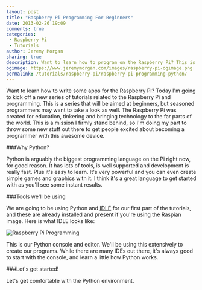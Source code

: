 ```yaml
---
layout: post
title: "Raspberry Pi Programming For Beginners"
date: 2013-02-26 19:09
comments: true
categories: 
 - Raspberry Pi
 - Tutorials
author: Jeremy Morgan
sharing: true
description: Want to learn how to program on the Raspberry Pi? This is a beginners guide to getting started with Python.
ogimage: https://www.jeremymorgan.com/images/raspberry-pi-ogimage.png
permalink: /tutorials/raspberry-pi/raspberry-pi-programming-python/
---
```


Want to learn how to write some apps for the Raspberry Pi? Today I'm going to kick off a new series of tutorials related to the Raspberry Pi and programming. This is a series that will be aimed at beginners, but seasoned programmers may want to take a look as well. The Raspberry Pi was created for education, tinkering and bringing technology to the far parts of the world. This is a mission I firmly stand behind, so I'm doing my part to throw some new stuff out there to get people excited about becoming a programmer with this awesome device. 


###Why Python?

Python is arguably the biggest programming language on the Pi right now, for good reason. It has lots of tools, is well supported and development is really fast. Plus it's easy to learn. It's very powerful and you can even create simple games and graphics with it. I think it's a great language to get started with as you'll see some instant results. 


###Tools we'll be using

We are going to be using Python and [IDLE](http://docs.python.org/2/library/idle.html "IDLE for Python") for our first part of the tutorials, and these are already installed and present if you're using the Raspian image. Here is what IDLE looks like:

![Raspberry Pi Programming](https://www.jeremymorgan.com/images/raspberry-pi-programming-python-1.png)

This is our Python console and editor. We'll be using this extensively to create our programs. While there are many IDEs out there, it's always good to start with the console, and learn a little how Python works. 

###Let's get started!

Let's get comfortable with the Python environment. 





